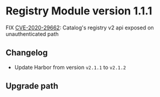 # Registry Module version 1.1.1

FIX [CVE-2020-29662](https://github.com/goharbor/harbor/security/advisories/GHSA-38r5-34mr-mvm7): Catalog's registry v2
api exposed on unauthenticated path

## Changelog

- Update Harbor from version `v2.1.1` to `v2.1.2`

## Upgrade path

